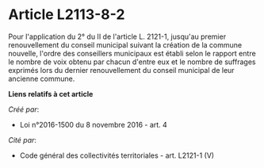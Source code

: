 # Article L2113-8-2

Pour l'application du 2° du II de l'article L. 2121-1, jusqu'au premier renouvellement du conseil municipal suivant la
création de la commune nouvelle, l'ordre des conseillers municipaux est établi selon le rapport entre le nombre de voix
obtenu par chacun d'entre eux et le nombre de suffrages exprimés lors du dernier renouvellement du conseil municipal de leur
ancienne commune.

**Liens relatifs à cet article**

_Créé par_:

  - Loi n°2016-1500 du 8 novembre 2016 - art. 4

_Cité par_:

  - Code général des collectivités territoriales - art. L2121-1 (V)
